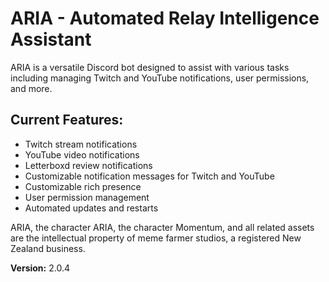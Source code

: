 # ARIA - Automated Relay Intelligence Assistant

ARIA is a versatile Discord bot designed to assist with various tasks including managing Twitch and YouTube notifications, user permissions, and more.

## Current Features:
- Twitch stream notifications
- YouTube video notifications
- Letterboxd review notifications
- Customizable notification messages for Twitch and YouTube
- Customizable rich presence
- User permission management
- Automated updates and restarts

ARIA, the character ARIA, the character Momentum, and all related assets are the intellectual property of meme farmer studios, a registered New Zealand business.

**Version:** 2.0.4